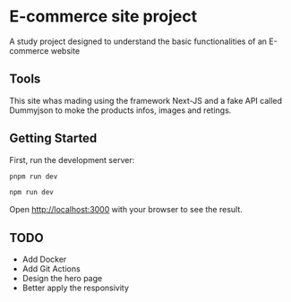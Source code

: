 # E-commerce site project
A study project designed to understand the basic functionalities of an E-commerce website

## Tools
This site whas mading using the framework Next-JS and a fake API called Dummyjson to moke the products infos, images and retings.

## Getting Started

First, run the development server:

```bash
pnpm run dev

npm run dev
```

Open [http://localhost:3000](http://localhost:3000) with your browser to see the result.

## TODO
- Add Docker
- Add Git Actions
- Design the hero page
- Better apply the responsivity
